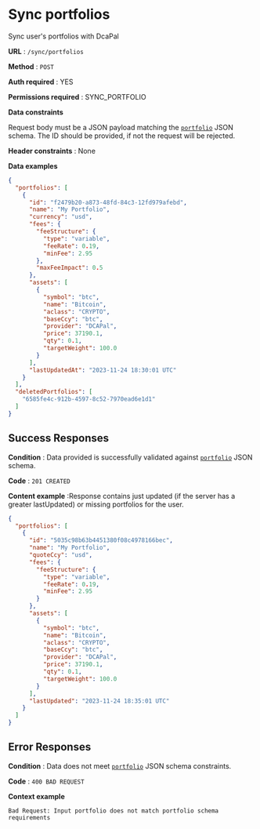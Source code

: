 # Sync portfolios

Sync user's portfolios with DcaPal

**URL** : `/sync/portfolios`

**Method** : `POST`

**Auth required** : YES

**Permissions required** : SYNC_PORTFOLIO

**Data constraints**

Request body must be a JSON payload matching the [`portfolio`](../../../schema/portfolio/v1/schema.json) JSON schema. The ID should be provided, if not the request will be rejected.

**Header constraints** : None

**Data examples**

```json
{
  "portfolios": [
    {
      "id": "f2479b20-a873-48fd-84c3-12fd979afebd",
      "name": "My Portfolio",
      "currency": "usd",
      "fees": {
        "feeStructure": {
          "type": "variable",
          "feeRate": 0.19,
          "minFee": 2.95
        },
        "maxFeeImpact": 0.5
      },
      "assets": [
        {
          "symbol": "btc",
          "name": "Bitcoin",
          "aclass": "CRYPTO",
          "baseCcy": "btc",
          "provider": "DCAPal",
          "price": 37190.1,
          "qty": 0.1,
          "targetWeight": 100.0
        }
      ],
      "lastUpdatedAt": "2023-11-24 18:30:01 UTC"
    }
  ],
  "deletedPortfolios": [
    "6585fe4c-912b-4597-8c52-7970ead6e1d1"
  ]
}
```

## Success Responses

**Condition** : Data provided is successfully validated against [`portfolio`](../../../schema/portfolio/v1/schema.json) JSON schema.

**Code** : `201 CREATED`

**Content example** :Response contains just updated (if the server has a greater lastUpdated) or missing portfolios for the user.

```json
{
  "portfolios": [
    {
      "id": "5035c98b63b4451380f08c4978166bec",
      "name": "My Portfolio",
      "quoteCcy": "usd",
      "fees": {
        "feeStructure": {
          "type": "variable",
          "feeRate": 0.19,
          "minFee": 2.95
        }
      },
      "assets": [
        {
          "symbol": "btc",
          "name": "Bitcoin",
          "aclass": "CRYPTO",
          "baseCcy": "btc",
          "provider": "DCAPal",
          "price": 37190.1,
          "qty": 0.1,
          "targetWeight": 100.0
        }
      ],
      "lastUpdated": "2023-11-24 18:35:01 UTC"
    }
  ]
}
```

## Error Responses

**Condition** : Data does not meet [`portfolio`](../../../schema/portfolio/v1/schema.json) JSON schema constraints.

**Code** : `400 BAD REQUEST`

**Context example**

```
Bad Request: Input portfolio does not match portfolio schema requirements
```
